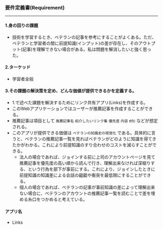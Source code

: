 ### 要件定義書(Requirement)
***

#### 1.身の回りの課題
- 技術を学習するとき、ベテランの記事を参考にすることがよくある。ただ、ベテランと学習者の間に前提知識(インプット)の差が存在し、そのアウトプット(記事)を理解できない場合がある。私は問題を解消したいと強く思った。

#### 2.ターケッド
- 学習者全般

#### 3.その課題の解決策を定め、どんな価値が提供できるかを定義する。
- 1.で述べた課題を解決するためにリンク共有アプリ(Links)を作成する。
- このWebアプリケーションではユーザーが推薦記事を作成することができる。
- 推薦記事は項目として `推薦記事名` `紹介したいリンク集` `優先度` `内容`  etc などが想定される。
- このアプリが提供できる価値は `ベテランの知識史の視覚化` である。具体的に言うと、ベテランの推薦記事一覧を見ればベテランがどのように知識を得てきたかがわかる。これにより前提知識のすり合わせのコストを減らすことができる。
  - 法人の場合であれば、ジョインする前に上司のアカウントページを見て推薦記事を優先度の高い順から読んで行き、理解出来なければ深堀りする、という行為を部下が事前にする。これにより、ジョインしたときに前提知識の知識差による会話の齟齬や衝突を最低限にすることができる。
  - 個人の場合であれば、ベテランの記事が事前知識の差によって理解出来ない場合に、ベテランのアカウントの推薦記事一覧を読むことで差を埋める糸口をつかめると考えている。

#### アプリ名
- Links